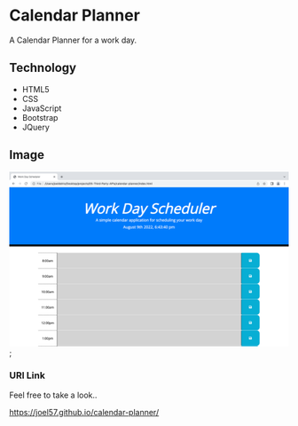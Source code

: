 # Calendar Planner 

A Calendar Planner for a work day.

## Technology

* HTML5
* CSS
* JavaScript
* Bootstrap
* JQuery


## Image

<img src="./assets/images/day%20planner.png">;


### URl Link

Feel free to take a look..

 https://joel57.github.io/calendar-planner/